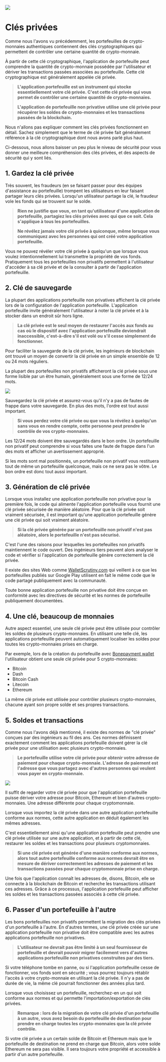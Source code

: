 ![](../images/03-main-l.png)

# Clés privées

Comme nous l'avons vu précédemment, les portefeuilles de crypto-monnaies authentiques contiennent des clés cryptographiques qui permettent de contrôler une certaine quantité de crypto-monnaie.

À partir de cette clé cryptographique, l'application de portefeuille peut comprendre la quantité de crypto-monnaie possédée par l'utilisateur et dériver les transactions passées associées au portefeuille. Cette clé cryptographique est généralement appelée clé privée.

> **L'application portefeuille est un instrument qui stocke essentiellement votre clé privée. C'est cette clé privée qui vous permet de contrôler une certaine quantité de crypto-monnaies.**
>
> **L'application de portefeuille non privative utilise une clé privée pour récupérer les soldes de crypto-monnaies et les transactions passées de la blockchain.**

Nous n'allons pas expliquer comment les clés privées fonctionnent en détail. Sachez simplement que le terme de clé privée fait généralement référence à la clé cryptographique dont nous avons parlé plus haut.

Ci-dessous, nous allons baisser un peu plus le niveau de sécurité pour vous donner une meilleure compréhension des clés privées, et des aspects de sécurité qui y sont liés.

## 1. Gardez la clé privée

Très souvent, les fraudeurs (en se faisant passer pour des équipes d'assistance au portefeuille) trompent les utilisateurs en leur faisant partager leurs clés privées. Lorsqu'un utilisateur partage la clé, le fraudeur vole les fonds qui se trouvent sur le solde.

> **Rien ne justifie que vous, en tant qu'utilisateur d'une application de portefeuille, partagiez les clés privées avec qui que ce soit. Cela s'applique à tous les portefeuilles.**
>
> **Ne révélez jamais votre clé privée à quiconque, même lorsque vous communiquez avec les personnes qui ont créé votre application portefeuille.**

Vous ne pouvez révéler votre clé privée à quelqu'un que lorsque vous voulez intentionnellement lui transmettre la propriété de vos fonds. Pratiquement tous les portefeuilles non privatifs permettent à l'utilisateur d'accéder à sa clé privée et de la consulter à partir de l'application portefeuille.

## 2. Clé de sauvegarde

La plupart des applications portefeuille non privatives affichent la clé privée lors de la configuration de l'application portefeuille. L'application portefeuille invite généralement l'utilisateur à noter la clé privée et à la stocker dans un endroit sûr hors ligne.
 
> **La clé privée est le seul moyen de restaurer l'accès aux fonds au cas où le dispositif avec l'application portefeuille deviendrait inaccessible, c'est-à-dire s'il est volé ou s'il cesse simplement de fonctionner.**

Pour faciliter la sauvegarde de la clé privée, les ingénieurs de blockchain ont trouvé un moyen de convertir la clé privée en un simple ensemble de 12 ou 24 mots réguliers.

La plupart des portefeuilles non privatifs afficheront la clé privée sous une forme lisible par un être humain, généralement sous une forme de 12/24 mots.

![](../images/03-02-l.png)

Sauvegardez la clé privée et assurez-vous qu'il n'y a pas de fautes de frappe dans votre sauvegarde. En plus des mots, l'ordre est tout aussi important.

> **Si vous perdez votre clé privée ou que vous la révélez à quelqu'un sans vous en rendre compte, cette personne peut prendre le contrôle de vos crypto-monnaies.**

Les 12/24 mots doivent être sauvegardés dans le bon ordre. Un portefeuille non privatif peut comprendre si vous faites une faute de frappe dans l'un des mots et afficher un avertissement approprié.

Si les mots sont mal positionnés, un portefeuille non privatif vous restituera tout de même un portefeuille quelconque, mais ce ne sera pas le vôtre. Le bon ordre est donc tout aussi important.

## 3. Génération de clé privée

Lorsque vous installez une application portefeuille non privative pour la première fois, le code qui alimente l'application portefeuille vous fournit une clé privée sécurisée de manière aléatoire. Pour que la clé privée soit vraiment sécurisée, il est important qu'une application portefeuille génère une clé privée qui soit vraiment aléatoire.

> **Si la clé privée générée par un portefeuille non privatif n'est pas aléatoire, alors le portefeuille n'est pas sécurisé.**

C'est l'une des raisons pour lesquelles les portefeuilles non privatifs maintiennent le code ouvert. Des ingénieurs tiers peuvent alors analyser le code et vérifier si l'application de portefeuille génère correctement la clé privée.

Il existe des sites Web comme [WalletScrutiny.com](https://walletscrutiny.com) qui veillent à ce que les portefeuilles publiés sur Google Play utilisent en fait le même code que le code partagé publiquement avec la communauté.
   
Toute bonne application portefeuille non privative doit être conçue en conformité avec les directives de sécurité et les normes de portefeuille publiquement documentées.

## 4. Une clé, beaucoup de monnaies

Autre aspect essentiel, une seule clé privée peut être utilisée pour contrôler les soldes de plusieurs crypto-monnaies. En utilisant une telle clé, les applications portefeuille peuvent automatiquement localiser les soldes pour toutes les crypto-monnaies prises en charge.

Par exemple, lors de la création du portefeuille avec [Bonepayment wallet](https://bonepayment.com) l'utilisateur obtient une seule clé privée pour 5 crypto-monnaies:

- Bitcoin
- Dash
- Bitcoin Cash
- Litecoin
- Ethereum

La même clé privée est utilisée pour contrôler plusieurs crypto-monnaies, chacune ayant son propre solde et ses propres transactions.

## 5. Soldes et transactions

Comme nous l'avons déjà mentionné, il existe des normes de "clé privée" conçues par des ingénieurs au fil des ans. Ces normes définissent exactement comment les applications portefeuille doivent gérer la clé privée pour une utilisation avec plusieurs crypto-monnaies.

> **Le portefeuille utilise votre clé privée pour obtenir votre adresse de paiement pour chaque crypto-monnaie. L'adresse de paiement est l'adresse que vous partagez avec d'autres personnes qui veulent vous payer en crypto-monnaie.**

![](../images/03-03-l.png)

Il suffit de regarder votre clé privée pour que l'application portefeuille puisse dériver votre adresse pour Bitcoin, Ethereum et bien d'autres crypto-monnaies. Une adresse différente pour chaque cryptomonnaie.

Lorsque vous importez la clé privée dans une autre application portefeuille conforme aux normes, cette autre application en déduit également les mêmes adresses.

C'est essentiellement ainsi qu'une application portefeuille peut prendre une clé privée utilisée sur une autre application, et à partir de cette clé, restaurer les soldes et les transactions pour plusieurs cryptomonnaies.

> **Si une clé privée est générée d'une manière conforme aux normes, alors tout autre portefeuille conforme aux normes devrait être en mesure de dériver correctement les adresses de paiement et les transactions passées pour chaque cryptomonnaie prise en charge.**

Une fois que l'application connaît les adresses de, disons, Bitcoin, elle se connecte à la blockchain de Bitcoin et recherche les transactions utilisant ces adresses. Grâce à ce processus, l'application portefeuille peut afficher les soldes et les transactions passées associés à cette clé privée.

## 6. Passer d'un portefeuille à l'autre

Les bons portefeuilles non privatifs permettent la migration des clés privées d'un portefeuille à l'autre. En d'autres termes, une clé privée créée sur une application portefeuille non privative doit être compatible avec les autres applications portefeuille non privatives.

> **L'utilisateur ne devrait pas être limité à un seul fournisseur de portefeuille et devrait pouvoir migrer facilement vers d'autres applications portefeuille non privatives construites par des tiers.** 

Si votre téléphone tombe en panne, ou si l'application portefeuille cesse de fonctionner, vos fonds sont en sécurité ; vous pourrez toujours rétablir l'accès à votre crypto-monnaie en utilisant la clé privée. Il n'y a pas de durée de vie, la même clé pourrait fonctionner des années plus tard.

Lorsque vous choisissez un portefeuille, recherchez-en un qui soit conforme aux normes et qui permette l'importation/exportation de clés privées.

> **Remarque : lors de la migration de votre clé privée d'un portefeuille à un autre, vous avez besoin du portefeuille de destination pour prendre en charge toutes les crypto-monnaies que la clé privée contrôle.**

Si votre clé privée a un certain solde de Bitcoin et Ethereum mais que le portefeuille de destination ne prend en charge que Bitcoin, alors votre solde Ethereum ne sera pas visible. Il sera toujours votre propriété et accessible à partir d'un autre portefeuille. 
